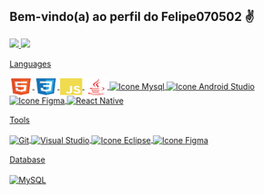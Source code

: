 ## Bem-vindo(a) ao perfil do Felipe070502 ✌️

 <div>
   <a href="https://github.com/Felipe020507">
   <img height="180em" src="https://github-readme-stats.vercel.app/api?username=Felipe020507&show_icons=true&theme=tokyonight&include_all_commits=true&count_private=true"/>
   <img height="180em" src="https://github-readme-stats.vercel.app/api/top-langs/?username=Felipe020507&layout=compact&langs_count=6&theme=cobalt"/>
</div>
<br>
Languages
<div style="display: inline_block"><br>
  <img align="center" alt="Icone Html" height="30" width="40" src="https://raw.githubusercontent.com/devicons/devicon/master/icons/html5/html5-original.svg">
 <img align="center" alt="Icone Css" height="30" width="40" src="https://raw.githubusercontent.com/devicons/devicon/master/icons/css3/css3-original.svg">
 <img align="center" alt="Icone Javascrip" height="30" width="40" src="https://raw.githubusercontent.com/devicons/devicon/master/icons/javascript/javascript-plain.svg">
 <img align="center" alt="Icone Java" height="30" width="40" src="https://raw.githubusercontent.com/devicons/devicon/master/icons/java/java-plain.svg">
 <img align="center" alt="Icone Mysql" height="30" width="40" src="https://cdn.jsdelivr.net/gh/devicons/devicon@latest/icons/mysql/mysql-original.svg"/>
 <img align="center" alt="Icone Android Studio" height="30" width="40" src="https://cdn.jsdelivr.net/gh/devicons/devicon@latest/icons/androidstudio/androidstudio-original.svg"/>
 <img align="center" alt="Icone Figma" height="30" width="40" src="https://cdn.jsdelivr.net/gh/devicons/devicon@latest/icons/figma/figma-original.svg"/>
 <img align="center" alt="React Native" height="30" width="40" src="https://cdn.jsdelivr.net/gh/devicons/devicon@latest/icons/react/react-original.svg" />
</div>
<br>
Tools
<div style="display: inline_block"><br>
  <img align="center" alt="Git" height="30" width="40" src="https://cdn.jsdelivr.net/gh/devicons/devicon@latest/icons/git/git-original.svg" />
 <img align="center" alt="Visual Studio" height="30" width="40" src="https://cdn.jsdelivr.net/gh/devicons/devicon@latest/icons/vscode/vscode-original.svg" />
 <img align="center" alt="Icone Eclipse" height="30" width="40" src="https://cdn.jsdelivr.net/gh/devicons/devicon@latest/icons/eclipse/eclipse-original.svg" />
 <img align="center" alt="Icone Figma" height="30" width="40" src="https://cdn.jsdelivr.net/gh/devicons/devicon@latest/icons/figma/figma-original.svg"/>
</div>
<br>
Database
<div style="display: inline_block"><br> <img align="center" alt="MySQL" height="30" width="40" src="https://cdn.jsdelivr.net/gh/devicons/devicon@latest/icons/mysql/mysql-original.svg"/> </div>
